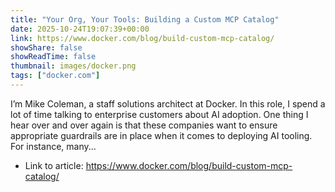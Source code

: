 ```yaml
---
title: "Your Org, Your Tools: Building a Custom MCP Catalog"
date: 2025-10-24T19:07:39+00:00
link: https://www.docker.com/blog/build-custom-mcp-catalog/
showShare: false
showReadTime: false
thumbnail: images/docker.png
tags: ["docker.com"]
---
```

I’m Mike Coleman, a staff solutions architect at Docker. In this role, I spend a lot of time talking to enterprise customers about AI adoption. One thing I hear over and over again is that these companies want to ensure appropriate guardrails are in place when it comes to deploying AI tooling.  For instance, many...

- Link to article: https://www.docker.com/blog/build-custom-mcp-catalog/
